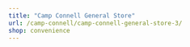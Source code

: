 ```yaml
---
title: "Camp Connell General Store"
url: /camp-connell/camp-connell-general-store-3/
shop: convenience
---
```

